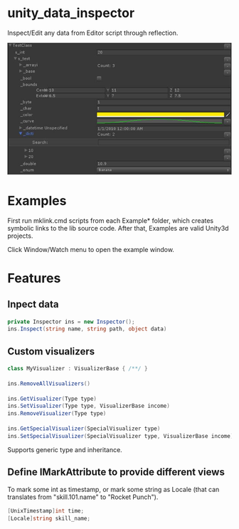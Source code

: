 # unity_data_inspector
Inspect/Edit any data from Editor script through reflection.

![feature.jpg](feature.jpg)

# Examples

First run mklink.cmd scripts from each Example* folder, which creates symbolic links to the lib source code. After that, Examples are valid Unity3d projects.

Click Window/Watch menu to open the example window.

# Features

## Inpect data

```c#
private Inspector ins = new Inspector();
ins.Inspect(string name, string path, object data)
```

## Custom visualizers

```c#
class MyVisualizer : VisualizerBase { /**/ }

ins.RemoveAllVisualizers()

ins.GetVisualizer(Type type)
ins.SetVisualizer(Type type, VisualizerBase income)
ins.RemoveVisualizer(Type type)

ins.GetSpecialVisualizer(SpecialVisualizer type)
ins.SetSpecialVisualizer(SpecialVisualizer type, VisualizerBase income)
```
Supports generic type and inheritance.  

## Define IMarkAttribute to provide different views 

To mark some int as timestamp, or mark some string as Locale (that can translates from "skill.101.name" to  "Rocket Punch").

```c#
[UnixTimestamp]int time;
[Locale]string skill_name;
```
